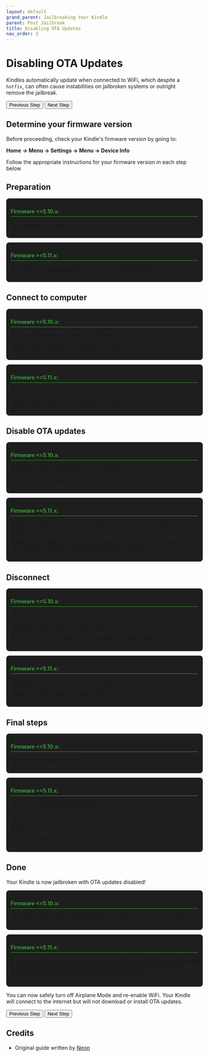 ```yaml
---
layout: default
grand_parent: Jailbreaking Your Kindle
parent: Post Jailbreak
title: Disabling OTA Updates
nav_order: 3
---
```


# Disabling OTA Updates

Kindles automatically update when connected to WiFi, which despite a `hotfix`, can often cause instabilities on jailbroken systems or outright remove the jailbreak.

<div id="guide">
    <div class="buttons">
        <button class="btn btn-orange" id="prev">Previous Step</button>
        <span id="stepCounter"></span>
        <button class="btn btn-green" id="next">Next Step</button>
    </div>
    <div id="stepwrapper" class="stepwrapper">
        <div class="step">
            <h2>Determine your firmware version</h2>
            <div class="stepContent">
                <p>Before proceeding, check your Kindle's firmware version by going to:</p>
                <p><strong>Home → Menu → Settings → Menu → Device Info</strong></p>
                <p class="highlight">Follow the appropriate instructions for your firmware version in each step below</p>
            </div>
        </div>  

<div class="step">
            <h2>Preparation</h2>
            <div class="stepContent">
                <div class="version-block">
                    <p class="version-label">Firmware <=5.10.x:</p>
                    <p>No preparation needed</p>
                </div>
                <div class="version-block">
                    <p class="version-label">Firmware >=5.11.x:</p>
                    <p>Download the <a href="https://www.mobileread.com/forums/showpost.php?p=4076733&postcount=25">renameotabin</a> extension from MobileRead forums</p>
                </div>
            </div>
        </div>

<div class="step">
            <h2>Connect to computer</h2>
            <div class="stepContent">
                <div class="version-block">
                    <p class="version-label">Firmware <=5.10.x:</p>
                    <p>Plug your Kindle into your PC via USB cable</p>
                    <p>Wait for your computer to recognize the device</p>
                </div>   
                <div class="version-block">
                    <p class="version-label">Firmware >=5.11.x:</p>
                    <p>Plug your Kindle into your PC via USB cable</p>
                    <p>Wait for your computer to recognize the device</p>
                </div>
            </div>
        </div>

<div class="step">
            <h2>Disable OTA updates</h2>
            <div class="stepContent">
                <div class="version-block">
                    <p class="version-label">Firmware <=5.10.x:</p>
                    <p>Navigate to the <a href="https://kindlemodding.org/jailbreaking/jailbreak-faq.html#what-is-the-root-directory">root directory</a> of your Kindle</p>
                    <p>Create a folder called <code>update.bin.tmp.partial</code></p>
                </div>
                <div class="version-block">
                    <p class="version-label">Firmware >=5.11.x:</p>
                    <p>Unzip and copy the <code>renameotabin</code> folder to the <code>extensions</code> folder on your Kindle</p>
                    <p class="warning">Delete any file with a name similar to <code>update.bin.tmp.partial</code> or ending in <code>.bin</code> from your Kindle to prevent an automatic update</p>
                </div>
            </div>
        </div>

<div class="step">
            <h2>Disconnect</h2>
            <div class="stepContent">
                <div class="version-block">
                    <p class="version-label">Firmware <=5.10.x:</p>
                    <p>Safely eject your Kindle from your computer</p>
                    <p>Unplug the USB cable from your Kindle</p>
                    <p class="highlight">No further action is needed - OTA updates are now disabled</p>
                </div>
                <div class="version-block">
                    <p class="version-label">Firmware >=5.11.x:</p>
                    <p>Safely eject your Kindle from your computer</p>
                    <p>Unplug the USB cable from your Kindle</p>
                </div>
            </div>
        </div>

<div class="step">
            <h2>Final steps</h2>
            <div class="stepContent">
                <div class="version-block">
                    <p class="version-label">Firmware <=5.10.x:</p>
                    <p>No additional steps needed</p>
                </div>   
                <div class="version-block">
                    <p class="version-label">Firmware >=5.11.x:</p>
                    <p>Open <code>KUAL</code> (Kindle Unified Application Launcher)</p>
                    <p>Select <code>Rename OTA Binaries</code> from the menu</p>
                    <p>Select <code>Rename</code></p>
                    <p class="highlight">Your Kindle will now reboot automatically</p>
                </div>
            </div>
        </div>

<div class="step">
            <h2>Done</h2>
            <div class="stepContent">
                <p>Your Kindle is now jailbroken with OTA updates disabled!</p>    
                <div class="version-block">
                    <p class="version-label">Firmware <=5.10.x:</p>
                    <p>To restore OTA updates, simply delete the <code>update.bin.tmp.partial</code> folder</p>
                </div>
                <div class="version-block">
                    <p class="version-label">Firmware >=5.11.x:</p>
                    <p>If you want to factory reset, downgrade or update your Kindle, you will <strong>need</strong> to restore the update binaries by opening KUAL, selecting <code>Rename OTA Binaries</code> and then selecting <code>Restore</code> instead of rename</p>
                </div>
                <p class="highlight">You can now safely turn off Airplane Mode and re-enable WiFi. Your Kindle will connect to the internet but will not download or install OTA updates.</p>
            </div>
        </div>
    </div>
    <div class="buttons">
        <button class="btn btn-orange" id="prev">Previous Step</button>
        <span id="stepCounter"></span>
        <button class="btn btn-green" id="next">Next Step</button>
    </div>
</div>

<style>
.version-block {
    background-color: #1e1e1e;
    border-radius: 8px;
    padding: 12px;
    margin-bottom: 12px;
    width: 100%;
}

.version-label {
    font-weight: bold;
    border-bottom: 1px solid #369d36;
    padding-bottom: 5px;
    margin-bottom: 10px;
    color: #369d36;
}
</style>

<script>new Guide("guide", "re-enabling-the-store", "Re-enable Store");</script>

## Credits

- Original guide written by [Neon](https://www.mobileread.com/forums/member.php?u=329187)
